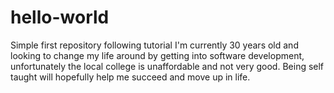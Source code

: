 # hello-world
Simple first repository following tutorial
I'm currently 30 years old and looking to change my life around by getting into software development, unfortunately the local college is unaffordable and not very good.  Being self taught will hopefully help me succeed and move up in life.
